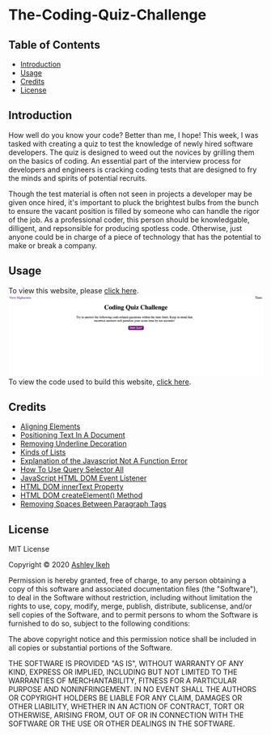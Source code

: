 # The-Coding-Quiz-Challenge

## Table of Contents
* [Introduction](#introduction)
* [Usage](#usage)
* [Credits](#credits)
* [License](#license)




## Introduction


How well do you know your code? Better than me, I hope! This week, I was tasked with creating a quiz to test the knowledge of newly hired software developers. The quiz is designed to weed out the novices by grilling them on the basics of coding. An essential part of the interview process for developers and engineers is cracking coding tests that are designed to fry the minds and spirits of potential recruits.

Though the test material is often not seen in projects a developer may be given once hired, it's important to pluck the brightest bulbs from the bunch to ensure the vacant position is filled by someone who can handle the rigor of the job. As a professional coder, this person should be knowledgable, dilligent, and repsonsible for producing spotless code. Otherwise, just anyone could be in charge of a piece of technology that has the potential to make or break a company.

## Usage


To view this website, please [click here](https://aikeh2021.github.io/The-Coding-Quiz-Challenge/). 
![image](Code-quiz-thumbnail.png)
To view the code used to build this website, [click here](https://github.com/Aikeh2021/The-Coding-Quiz-Challenge).

## Credits


* [Aligning Elements](https://www.w3schools.com/css/css_align.asp)
* [Positioning Text In A Document](https://www.w3schools.com/css/css_positioning.asp)
* [Removing Underline Decoration](https://www.w3schools.com/cssref/pr_text_text-decoration.asp)
* [Kinds of Lists](https://www.w3schools.com/html/html_lists.asp)
* [Explanation of the Javascript Not A Function Error](https://developer.mozilla.org/en-US/docs/Web/JavaScript/Reference/Errors/Not_a_function)
* [How To Use Query Selector All](https://developer.mozilla.org/en-US/docs/Web/API/Document/querySelectorAll)
* [JavaScript HTML DOM Event Listener](https://www.w3schools.com/js/js_htmldom_eventlistener.asp)
* [HTML DOM innerText Property](https://www.w3schools.com/jsref/prop_node_innertext.asp)
* [HTML DOM createElement() Method](https://www.w3schools.com/jsref/met_document_createelement.asp)
* [Removing Spaces Between Paragraph Tags](https://stackoverflow.com/questions/18392584/remove-spacing-between-p)


## License

MIT License

Copyright © 2020 [Ashley Ikeh](https://github.com/Aikeh2021)

Permission is hereby granted, free of charge, to any person obtaining a copy
of this software and associated documentation files (the "Software"), to deal
in the Software without restriction, including without limitation the rights
to use, copy, modify, merge, publish, distribute, sublicense, and/or sell
copies of the Software, and to permit persons to whom the Software is
furnished to do so, subject to the following conditions:

The above copyright notice and this permission notice shall be included in all
copies or substantial portions of the Software.

THE SOFTWARE IS PROVIDED "AS IS", WITHOUT WARRANTY OF ANY KIND, EXPRESS OR
IMPLIED, INCLUDING BUT NOT LIMITED TO THE WARRANTIES OF MERCHANTABILITY,
FITNESS FOR A PARTICULAR PURPOSE AND NONINFRINGEMENT. IN NO EVENT SHALL THE
AUTHORS OR COPYRIGHT HOLDERS BE LIABLE FOR ANY CLAIM, DAMAGES OR OTHER
LIABILITY, WHETHER IN AN ACTION OF CONTRACT, TORT OR OTHERWISE, ARISING FROM,
OUT OF OR IN CONNECTION WITH THE SOFTWARE OR THE USE OR OTHER DEALINGS IN THE
SOFTWARE.